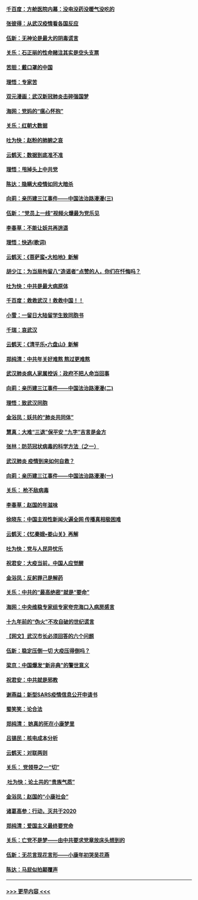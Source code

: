 #### [千百度：方舱医院内幕：没电没药没暖气没吃的](../pages/nsc993/n11850211.md?t=02072302) 
#### [张彼得：从武汉疫情看各国反应](../pages/nsc993/n11850102.md?t=02072302) 
#### [伍新：无神论是最大的阴毒谎言](../pages/nsc993/n11846129.md?t=02072302) 
#### [关乐：石正丽的性命赌注其实是空头支票](../pages/nsc993/n11846109.md?t=02072302) 
#### [苦胆：戴口罩的中国](../pages/nsc993/n11845576.md?t=02072302) 
#### [理悟：专家苦](../pages/nsc993/n11845564.md?t=02072302) 
#### [双元漫画：武汉新冠肺炎击碎强国梦](../pages/nsc993/n11843320.md?t=02072302) 
#### [海网：党妈的“瘟心怀抱”](../pages/nsc993/n11840740.md?t=02072302) 
#### [关乐：红朝大数据](../pages/nsc993/n11840675.md?t=02072302) 
#### [吐为快：赵粉的肺腑之哀](../pages/nsc993/n11840618.md?t=02072302) 
#### [云鹤天：数据到底准不准](../pages/nsc993/n11840325.md?t=02072302) 
#### [理悟：甩掉头上中共党](../pages/nsc993/n11838826.md?t=02072302) 
#### [陈达：隐瞒大疫情如同大暗杀](../pages/nsc993/n11838771.md?t=02072302) 
#### [向莉：亲历建三江事件——中国法治路漫漫(三)](../pages/nsc993/n11831825.md?t=02072302) 
#### [伍新：“党员上一线”视频火爆最为党乐见](../pages/nsc993/n11838200.md?t=02072302) 
#### [李春草：不能让妖共再逍遥](../pages/nsc993/n11838102.md?t=02072302) 
#### [理悟：快逃(歌词)](../pages/nsc993/n11838083.md?t=02072302) 
#### [云鹤天：《菩萨蛮▪大柏地》新解](../pages/nsc993/n11838059.md?t=02072302) 
#### [胡少江：为当局拘留八“造谣者”点赞的人，你们在忏悔吗？](../pages/nsc993/n11836801.md?t=02072302) 
#### [吐为快：中共是最大病原体](../pages/nsc993/n11836748.md?t=02072302) 
#### [千百度：救救武汉！救救中国！！](../pages/nsc993/n11836145.md?t=02072302) 
#### [小雪：一留日大陆留学生致同胞书](../pages/nsc993/n11834624.md?t=02072302) 
#### [千瑞：哀武汉](../pages/nsc993/n11833647.md?t=02072302) 
#### [云鹤天：《清平乐▪六盘山》新解](../pages/nsc993/n11833611.md?t=02072302) 
#### [郑纯清：中共年关好难熬 熬过更难熬](../pages/nsc993/n11833489.md?t=02072302) 
#### [武汉肺炎病人家属控诉：政府不把人命当回事](../pages/nsc993/n11833205.md?t=02072302) 
#### [向莉：亲历建三江事件——中国法治路漫漫(二)](../pages/nsc993/n11829102.md?t=02072302) 
#### [理悟：致武汉同胞](../pages/nsc993/n11831522.md?t=02072302) 
#### [金浴凤：妖共的“肺炎共同体”](../pages/nsc993/n11829448.md?t=02072302) 
#### [慧真：大难“三退”保平安 “九字”吉言是金方](../pages/nsc993/n11829501.md?t=02072302) 
#### [张林：防范冠状病毒的科学方法（之一）](../pages/nsc993/n11828618.md?t=02072302) 
#### [武汉肺炎 疫情到来如何自救？](../pages/nsc993/n11827632.md?t=02072302) 
#### [向莉：亲历建三江事件——中国法治路漫漫(一)](../pages/nsc993/n11827190.md?t=02072302) 
#### [关乐： 枪不敌病毒](../pages/nsc993/n11826746.md?t=02072302) 
#### [李春草：赵国的年滋味](../pages/nsc993/n11826321.md?t=02072302) 
#### [徐晓东：中国主观性新闻火遍全网 传播真相极困难](../pages/nsc993/n11826508.md?t=02072302) 
#### [云鹤天：《忆秦娥▪娄山关》再解](../pages/nsc993/n11824682.md?t=02072302) 
#### [吐为快：党与人民异忧乐](../pages/nsc993/n11824660.md?t=02072302) 
#### [祝君安：大疫当前，中国人应觉醒](../pages/nsc993/n11821946.md?t=02072302) 
#### [金浴凤：反躬罪己是解药](../pages/nsc993/n11820280.md?t=02072302) 
#### [关乐：中共的“最高绝密”就是“要命”](../pages/nsc993/n11816946.md?t=02072302) 
#### [海网：中央维稳专家组专家夸完海口入病房感言](../pages/nsc993/n11815138.md?t=02072302) 
#### [十九年前的“伪火”不攻自破的世纪谎言](../pages/nsc993/n11813238.md?t=02072302) 
#### [【网文】武汉市长必须回答的六个问题](../pages/nsc993/n11813848.md?t=02072302) 
#### [伍新：稳定压倒一切 大疫压得倒吗？](../pages/nsc993/n11812634.md?t=02072302) 
#### [梁京：中国爆发“新非典”的警世意义](../pages/nsc993/n11812554.md?t=02072302) 
#### [祝君安：中共就是邪教](../pages/nsc993/n11812431.md?t=02072302) 
#### [谢燕益：新型SARS疫情信息公开申请书](../pages/nsc993/n11808840.md?t=02072302) 
#### [蜀笑笑：论合法](../pages/nsc993/n11808064.md?t=02072302) 
#### [郑纯清： 她真的死在小康梦里](../pages/nsc993/n11806623.md?t=02072302) 
#### [吕锡民：核电成本分析](../pages/nsc993/n11806284.md?t=02072302) 
#### [云鹤天：对联两则](../pages/nsc993/n11805957.md?t=02072302) 
#### [关乐： 党领导之一“切”](../pages/nsc993/n11804505.md?t=02072302) 
#### [ 吐为快：论土共的“贵族气质”](../pages/nsc993/n11804490.md?t=02072302) 
#### [金浴凤：赵国的“小康社会”](../pages/nsc993/n11804452.md?t=02072302) 
#### [诸葛高参：行动，灭共于2020](../pages/nsc993/n11804120.md?t=02072302) 
#### [郑纯清：爱国主义最终要党命](../pages/nsc993/n11802197.md?t=02072302) 
#### [关乐：亡党不是梦——由中共要求党章放床头想到的](../pages/nsc993/n11802156.md?t=02072302) 
#### [伍新：无花言现花言形——小康年初哭吴花燕](../pages/nsc993/n11800044.md?t=02072302) 
#### [陈达：马屁似拍颠覆声](../pages/nsc993/n11800010.md?t=02072302) 

----
#### [ >>> 更早内容 <<< ](../indexes/nsc993-earlier.md)
